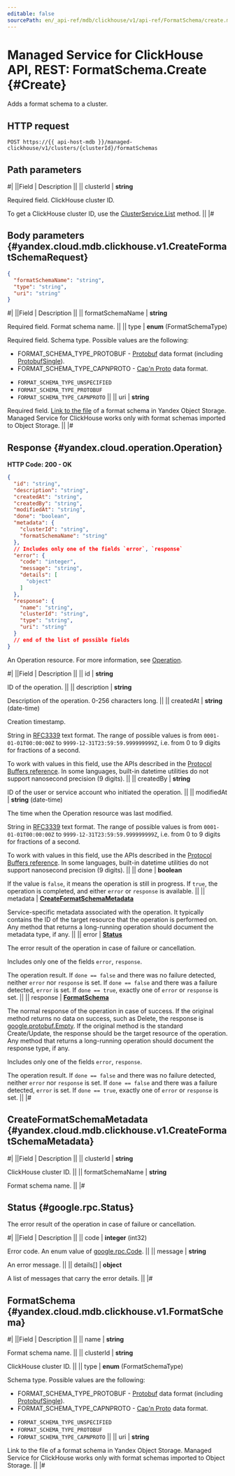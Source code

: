 ```yaml
---
editable: false
sourcePath: en/_api-ref/mdb/clickhouse/v1/api-ref/FormatSchema/create.md
---
```


# Managed Service for ClickHouse API, REST: FormatSchema.Create {#Create}

Adds a format schema to a cluster.

## HTTP request

```
POST https://{{ api-host-mdb }}/managed-clickhouse/v1/clusters/{clusterId}/formatSchemas
```

## Path parameters

#|
||Field | Description ||
|| clusterId | **string**

Required field. ClickHouse cluster ID.

To get a ClickHouse cluster ID, use the [ClusterService.List](/docs/managed-clickhouse/api-ref/Cluster/list#List) method. ||
|#

## Body parameters {#yandex.cloud.mdb.clickhouse.v1.CreateFormatSchemaRequest}

```json
{
  "formatSchemaName": "string",
  "type": "string",
  "uri": "string"
}
```

#|
||Field | Description ||
|| formatSchemaName | **string**

Required field. Format schema name. ||
|| type | **enum** (FormatSchemaType)

Required field. Schema type. Possible values are the following:

* FORMAT_SCHEMA_TYPE_PROTOBUF - [Protobuf](https://protobuf.dev/) data format (including [ProtobufSingle](https://clickhouse.com/docs/en/interfaces/formats#protobufsingle)).
* FORMAT_SCHEMA_TYPE_CAPNPROTO - [Cap'n Proto](https://capnproto.org/) data format.

- `FORMAT_SCHEMA_TYPE_UNSPECIFIED`
- `FORMAT_SCHEMA_TYPE_PROTOBUF`
- `FORMAT_SCHEMA_TYPE_CAPNPROTO` ||
|| uri | **string**

Required field. [Link to the file](/docs/managed-clickhouse/operations/s3-access#get-link-to-object) of a format schema in Yandex Object Storage. Managed Service for ClickHouse works only with format schemas imported to Object Storage. ||
|#

## Response {#yandex.cloud.operation.Operation}

**HTTP Code: 200 - OK**

```json
{
  "id": "string",
  "description": "string",
  "createdAt": "string",
  "createdBy": "string",
  "modifiedAt": "string",
  "done": "boolean",
  "metadata": {
    "clusterId": "string",
    "formatSchemaName": "string"
  },
  // Includes only one of the fields `error`, `response`
  "error": {
    "code": "integer",
    "message": "string",
    "details": [
      "object"
    ]
  },
  "response": {
    "name": "string",
    "clusterId": "string",
    "type": "string",
    "uri": "string"
  }
  // end of the list of possible fields
}
```

An Operation resource. For more information, see [Operation](/docs/api-design-guide/concepts/operation).

#|
||Field | Description ||
|| id | **string**

ID of the operation. ||
|| description | **string**

Description of the operation. 0-256 characters long. ||
|| createdAt | **string** (date-time)

Creation timestamp.

String in [RFC3339](https://www.ietf.org/rfc/rfc3339.txt) text format. The range of possible values is from
`0001-01-01T00:00:00Z` to `9999-12-31T23:59:59.999999999Z`, i.e. from 0 to 9 digits for fractions of a second.

To work with values in this field, use the APIs described in the
[Protocol Buffers reference](https://developers.google.com/protocol-buffers/docs/reference/overview).
In some languages, built-in datetime utilities do not support nanosecond precision (9 digits). ||
|| createdBy | **string**

ID of the user or service account who initiated the operation. ||
|| modifiedAt | **string** (date-time)

The time when the Operation resource was last modified.

String in [RFC3339](https://www.ietf.org/rfc/rfc3339.txt) text format. The range of possible values is from
`0001-01-01T00:00:00Z` to `9999-12-31T23:59:59.999999999Z`, i.e. from 0 to 9 digits for fractions of a second.

To work with values in this field, use the APIs described in the
[Protocol Buffers reference](https://developers.google.com/protocol-buffers/docs/reference/overview).
In some languages, built-in datetime utilities do not support nanosecond precision (9 digits). ||
|| done | **boolean**

If the value is `false`, it means the operation is still in progress.
If `true`, the operation is completed, and either `error` or `response` is available. ||
|| metadata | **[CreateFormatSchemaMetadata](#yandex.cloud.mdb.clickhouse.v1.CreateFormatSchemaMetadata)**

Service-specific metadata associated with the operation.
It typically contains the ID of the target resource that the operation is performed on.
Any method that returns a long-running operation should document the metadata type, if any. ||
|| error | **[Status](#google.rpc.Status)**

The error result of the operation in case of failure or cancellation.

Includes only one of the fields `error`, `response`.

The operation result.
If `done == false` and there was no failure detected, neither `error` nor `response` is set.
If `done == false` and there was a failure detected, `error` is set.
If `done == true`, exactly one of `error` or `response` is set. ||
|| response | **[FormatSchema](#yandex.cloud.mdb.clickhouse.v1.FormatSchema)**

The normal response of the operation in case of success.
If the original method returns no data on success, such as Delete,
the response is [google.protobuf.Empty](https://developers.google.com/protocol-buffers/docs/reference/google.protobuf#google.protobuf.Empty).
If the original method is the standard Create/Update,
the response should be the target resource of the operation.
Any method that returns a long-running operation should document the response type, if any.

Includes only one of the fields `error`, `response`.

The operation result.
If `done == false` and there was no failure detected, neither `error` nor `response` is set.
If `done == false` and there was a failure detected, `error` is set.
If `done == true`, exactly one of `error` or `response` is set. ||
|#

## CreateFormatSchemaMetadata {#yandex.cloud.mdb.clickhouse.v1.CreateFormatSchemaMetadata}

#|
||Field | Description ||
|| clusterId | **string**

ClickHouse cluster ID. ||
|| formatSchemaName | **string**

Format schema name. ||
|#

## Status {#google.rpc.Status}

The error result of the operation in case of failure or cancellation.

#|
||Field | Description ||
|| code | **integer** (int32)

Error code. An enum value of [google.rpc.Code](https://github.com/googleapis/googleapis/blob/master/google/rpc/code.proto). ||
|| message | **string**

An error message. ||
|| details[] | **object**

A list of messages that carry the error details. ||
|#

## FormatSchema {#yandex.cloud.mdb.clickhouse.v1.FormatSchema}

#|
||Field | Description ||
|| name | **string**

Format schema name. ||
|| clusterId | **string**

ClickHouse cluster ID. ||
|| type | **enum** (FormatSchemaType)

Schema type. Possible values are the following:

* FORMAT_SCHEMA_TYPE_PROTOBUF - [Protobuf](https://protobuf.dev/) data format (including [ProtobufSingle](https://clickhouse.com/docs/en/interfaces/formats#protobufsingle)).
* FORMAT_SCHEMA_TYPE_CAPNPROTO - [Cap'n Proto](https://capnproto.org/) data format.

- `FORMAT_SCHEMA_TYPE_UNSPECIFIED`
- `FORMAT_SCHEMA_TYPE_PROTOBUF`
- `FORMAT_SCHEMA_TYPE_CAPNPROTO` ||
|| uri | **string**

Link to the file of a format schema in Yandex Object Storage. Managed Service for ClickHouse works only with format schemas imported to Object Storage. ||
|#